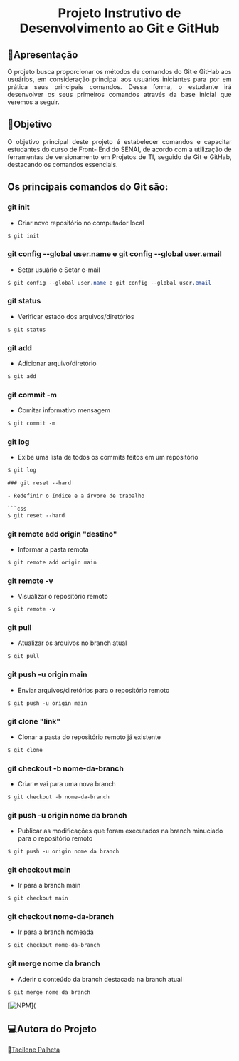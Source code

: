 # <h1 align="center"> Projeto Instrutivo de Desenvolvimento ao Git e GitHub </h1>

## 📖Apresentação
<p align="justify"> O projeto busca proporcionar os métodos de comandos do Git e GitHab aos usuários, em consideração principal aos usuários iniciantes para por em prática seus principais comandos. Dessa forma, o estudante irá desenvolver os seus primeiros comandos através da base inicial que veremos a seguir. 

## 🎯Objetivo
<p align="justify"> O objetivo principal deste projeto é estabelecer comandos e capacitar estudantes do curso de Front- End do SENAI, de acordo com a utilização de ferramentas de versionamento em Projetos de TI, seguido de Git e GitHab, destacando os comandos essenciais.

## Os principais comandos do Git são:

### git init

- Criar novo repositório no computador local

```css
$ git init
```

### git config --global user.name e git config --global user.email

- Setar usuário e Setar e-mail

```css
$ git config --global user.name e git config --global user.email
```

### git status

- Verificar estado dos arquivos/diretórios

```css
$ git status
```

### git add 

- Adicionar arquivo/diretório

```css
$ git add
```

### git commit -m

- Comitar informativo mensagem

```css
$ git commit -m 
```

### git log

- Exibe uma lista de todos os commits feitos em um repositório

```css
$ git log

### git reset --hard

- Redefinir o índice e a árvore de trabalho

```css
$ git reset --hard
```
### git remote add origin "destino"

- Informar a pasta remota

```css
$ git remote add origin main
```

### git remote -v

- Visualizar o repositório remoto
``` css
$ git remote -v
```

### git pull

- Atualizar os arquivos no branch atual

```css
$ git pull
```

### git push -u origin main

- Enviar arquivos/diretórios para o repositório remoto

```css
$ git push -u origin main
```

### git clone "link"

- Clonar a pasta do repositório remoto já existente
```css
$ git clone
```

### git checkout -b nome-da-branch

-  Criar e vai para uma nova branch

```css
$ git checkout -b nome-da-branch
```

### git push -u origin nome da branch

-  Publicar as modificações que foram executados na branch minuciado para o repositório remoto

```css
$ git push -u origin nome da branch
```

### git checkout main

- Ir para a branch main

```css
$ git checkout main
```

### git checkout nome-da-branch

- Ir para a branch nomeada

```css
$ git checkout nome-da-branch
```

### git merge nome da branch

- Aderir o conteúdo da branch destacada na branch atual

```css
$ git merge nome da branch
```
[![NPM](https://img.shields.io/np/l/react)](
## 💻Autora do Projeto

🙋[Tacilene Palheta](https://github.com/Tacilene)


